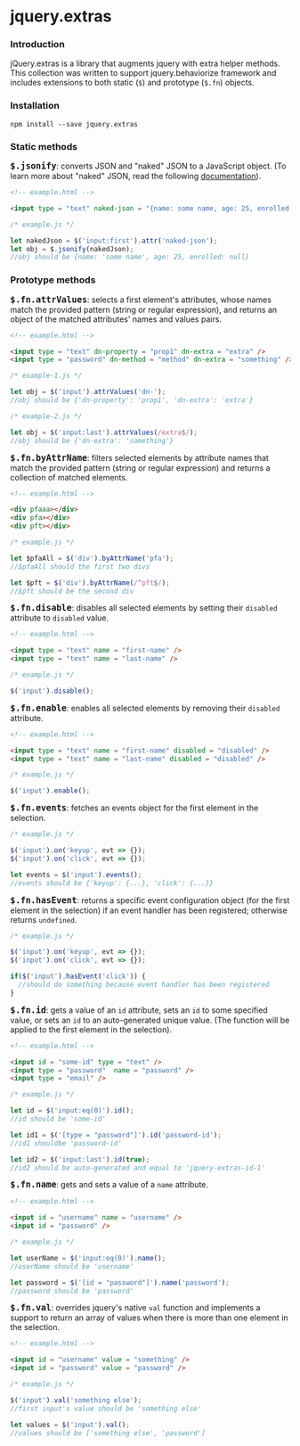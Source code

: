 # jquery.extras

### Introduction

jQuery.extras is a library that augments jquery with extra helper methods. This 
collection was written to support jquery.behaviorize framework and includes 
extensions to both static (`$`) and prototype (`$.fn`) objects.

### Installation

`npm install --save jquery.extras`

### Static methods

<span style = "font-size: 18px;">**`$.jsonify`**</span>: converts JSON and 
"naked" JSON to a JavaScript object.  (To learn more about "naked" JSON, read the
following [documentation]).

```html
<!-- example.html -->

<input type = "text" naked-json = "{name: some name, age: 25, enrolled:}" />
```
```javascript
/* example.js */

let nakedJson = $('input:first').attr('naked-json');
let obj = $.jsonify(nakedJson);
//obj should be {name: 'some name', age: 25, enrolled: null}
```

### Prototype methods

<span style = "font-size: 18px">**`$.fn.attrValues`**</span>: selects a first 
element's attributes, whose names match the provided pattern (string or regular
expression), and returns an object of the matched attributes' names and values 
pairs.

```html
<!-- example.html -->

<input type = "text" dn-property = "prop1" dn-extra = "extra" />
<input type = "password" dn-method = "method" dn-extra = "something" />
```
```javascript
/* example-1.js */

let obj = $('input').attrValues('dn-');
//obj should be {'dn-property': 'prop1', 'dn-extra': 'extra'}
```
```javascript
/* example-2.js */

let obj = $('input:last').attrValues(/extra$/);
//obj should be {'dn-extra': 'something'}
```

<span style = "font-size: 18px;">**`$.fn.byAttrName`**</span>: filters selected
elements by attribute names that match the provided pattern (string or regular 
expression) and returns a collection of matched elements.

```html
<!-- example.html -->

<div pfaaa></div>
<div pfa></div>
<div pft></div>
```
```javascript
/* example.js */

let $pfaAll = $('div').byAttrName('pfa');
//$pfaAll should the first two divs

let $pft = $('div').byAttrName(/^pft$/);
//$pft should be the second div
```

<span style = "font-size: 18px;">**`$.fn.disable`**</span>: disables all 
selected elements by setting their `disabled` attribute to `disabled` value.

```html
<!-- example.html -->

<input type = "text" name = "first-name" />
<input type = "text" name = "last-name" />
```
```javascript
/* example.js */

$('input').disable();
```

<span style = "font-size: 18px;">**`$.fn.enable`**</span>: enables all
selected elements by removing their `disabled` attribute.

```html
<!-- example.html -->

<input type = "text" name = "first-name" disabled = "disabled" />
<input type = "text" name = "last-name" disabled = "disabled" />
```
```javascript
/* example.js */

$('input').enable();
```

<span style = "font-size: 18px;">**`$.fn.events`**</span>: fetches an events
object for the first element in the selection.

```javascript
/* example.js */

$('input').on('keyup', evt => {});
$('input').on('click', evt => {});

let events = $('input').events();
//events should be {'keyup': {...}, 'click': {...}}
```

<span style = "font-size: 18px;">**`$.fn.hasEvent`**</span>: returns a specific 
event configuration object (for the first element in the selection) if an event 
handler has been registered; otherwise returns `undefined`.

```javascript
/* example.js */

$('input').on('keyup', evt => {});
$('input').on('click', evt => {});

if($('input').hasEvent('click')) {
  //should do something because event handler has been registered
}
```

<span style = "font-size: 18px;">**`$.fn.id`**</span>: gets a value of an `id`
attribute, sets an `id` to some specified value, or sets an `id` to an 
auto-generated unique value.  (The function will be applied to the first element
in the selection).

```html
<!-- example.html -->

<input id = "some-id" type = "text" />
<input type = "password"  name = "password" />
<input type = "email" />
```
```javascript
/* example.js */

let id = $('input:eq(0)').id();
//id should be 'some-id'

let id1 = $('[type = "password"]').id('password-id');
//id1 shouldbe 'password-id'

let id2 = $('input:last').id(true);
//id2 should be auto-generated and equal to 'jquery-extras-id-1'
```

<span style = "font-size: 18px;">**`$.fn.name`**</span>: gets and sets a value
of a `name` attribute.

```html
<!-- example.html -->

<input id = "username" name = "username" />
<input id = "password" />
```
```javascript
/* example.js */

let userName = $('input:eq(0)').name();
//userName should be 'username'

let password = $('[id = "password"]').name('password');
//password should be 'password'
```

<span style = "font-size: 18px;">**`$.fn.val`**</span>: overrides jquery's 
native `val` function and implements a support to return an array of values
when there is more than one element in the selection.

```html
<!-- example.html -->

<input id = "username" value = "something" />
<input id = "password" value = "password" />
```
```javascript
/* example.js */

$('input').val('something else');
//first input's value should be 'something else'

let values = $('input').val();
//values should be ['something else', 'password']
```

[documentation]: docs/naked-json.md
